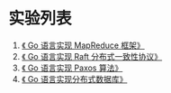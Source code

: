 # 实验列表

1. [《 Go 语言实现 MapReduce 框架》](src/mapreduce)
2. [《 Go 语言实现 Raft 分布式一致性协议》](src/raft)
3. [《 Go 语言实现 Paxos 算法》](src/paxos)
4. [《 Go 语言实现分布式数据库》](src/shardkv)
